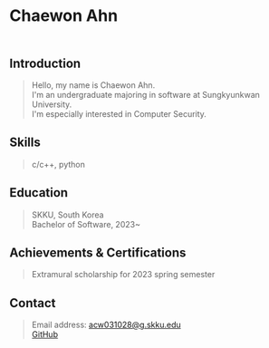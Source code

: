 # Chaewon Ahn
\
**Introduction** 
---
>Hello, my name is Chaewon Ahn.  \
>I'm an undergraduate majoring in software at Sungkyunkwan University. \
>I'm especially interested in Computer Security.

**Skills**
---
>c/c++, python

**Education**
---
>SKKU, South Korea \
>Bachelor of Software, 2023~

**Achievements & Certifications**
---
>Extramural scholarship for 2023 spring semester

**Contact**
---
>Email address: acw031028@g.skku.edu \
>[GitHub](https://github.com/chaewonaa) 
